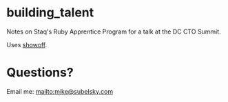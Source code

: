 building_talent
===============

Notes on Staq's Ruby Apprentice Program for a talk at the DC CTO Summit.

Uses [showoff](https://github.com/puppetlabs/showoff).

Questions?
==========
Email me: [mailto:mike@subelsky.com](mike@subelsky.com)
